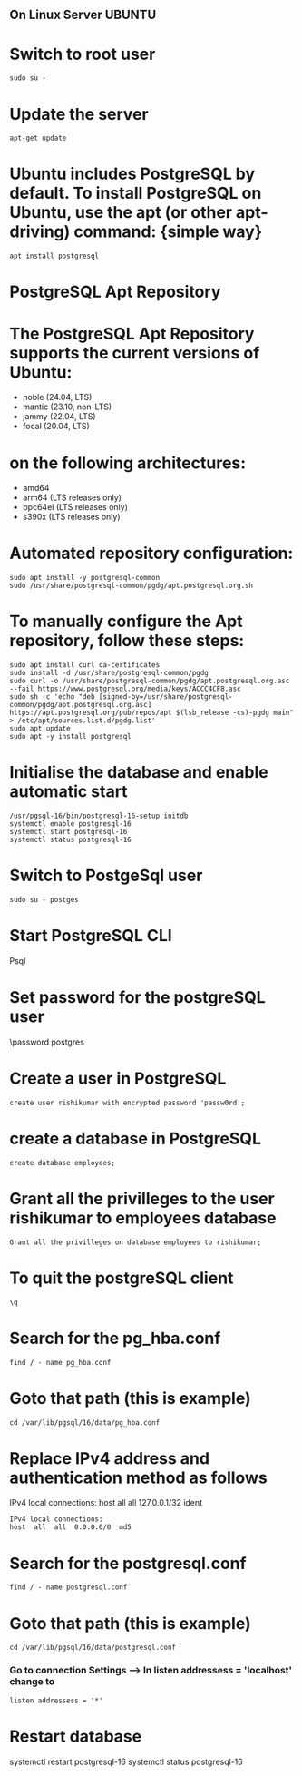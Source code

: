 On Linux Server UBUNTU
----------------------
# Switch to root user
``` sudo su - ```

# Update the server
``` apt-get update ```

# Ubuntu includes PostgreSQL by default. To install PostgreSQL on Ubuntu, use the apt (or other apt-driving) command: {simple way}
``` apt install postgresql ``` 

# PostgreSQL Apt Repository
# The PostgreSQL Apt Repository supports the current versions of Ubuntu:
- noble (24.04, LTS)
- mantic (23.10, non-LTS)
- jammy (22.04, LTS)
- focal (20.04, LTS)
# on the following architectures:
- amd64
- arm64 (LTS releases only)
- ppc64el (LTS releases only)
- s390x (LTS releases only)

# Automated repository configuration:
```
sudo apt install -y postgresql-common
sudo /usr/share/postgresql-common/pgdg/apt.postgresql.org.sh
```

# To manually configure the Apt repository, follow these steps:
```
sudo apt install curl ca-certificates
sudo install -d /usr/share/postgresql-common/pgdg
sudo curl -o /usr/share/postgresql-common/pgdg/apt.postgresql.org.asc --fail https://www.postgresql.org/media/keys/ACCC4CF8.asc
sudo sh -c 'echo "deb [signed-by=/usr/share/postgresql-common/pgdg/apt.postgresql.org.asc] https://apt.postgresql.org/pub/repos/apt $(lsb_release -cs)-pgdg main" > /etc/apt/sources.list.d/pgdg.list'
sudo apt update
sudo apt -y install postgresql
```
# Initialise the database and enable automatic start
```
/usr/pgsql-16/bin/postgresql-16-setup initdb
systemctl enable postgresql-16
systemctl start postgresql-16
systemctl status postgresql-16
```
# Switch to PostgeSql user
```
sudo su - postges
```
# Start PostgreSQL CLI
Psql
# Set password for the postgreSQL user
\password postgres
# Create a user in PostgreSQL
```
create user rishikumar with encrypted password 'passw0rd';
```
# create a database in PostgreSQL
```
create database employees;
```
# Grant all the privilleges to the user rishikumar to employees database
```
Grant all the privilleges on database employees to rishikumar;
```
# To quit the postgreSQL client
```
\q
```
# Search for the pg_hba.conf 
```
find / - name pg_hba.conf
```
# Goto that path (this is example)
```
cd /var/lib/pgsql/16/data/pg_hba.conf
```
# Replace IPv4 address and authentication method as follows
IPv4 local connections:
host  all  all  127.0.0.1/32  ident
```
IPv4 local connections:
host  all  all  0.0.0.0/0  md5
```
# Search for the postgresql.conf 
```
find / - name postgresql.conf
```
# Goto that path (this is example)
```
cd /var/lib/pgsql/16/data/postgresql.conf
```
### Go to connection Settings --> In listen addressess = 'localhost' change to
```
listen addressess = '*'
```
# Restart database
systemctl restart postgresql-16
systemctl status postgresql-16





